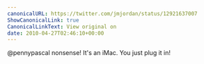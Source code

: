 ```yaml
---
canonicalURL: https://twitter.com/jmjordan/status/12921637007
ShowCanonicalLink: true
CanonicalLinkText: View original on
date: 2010-04-27T02:46:10+00:00
---
```

@pennypascal nonsense! It's an iMac. You just plug it in!
